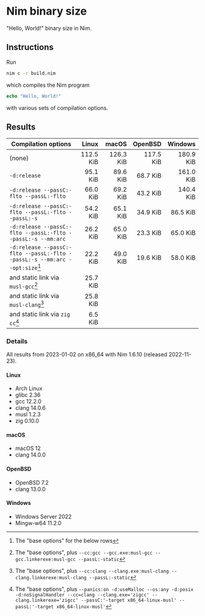# Nim binary size

"Hello, World!" binary size in Nim.

## Instructions

Run

```sh
nim c -r build.nim
```

which compiles the Nim program

```Nim
echo "Hello, World!"
```

with various sets of compilation options.

## Results

| Compilation options                                                         |     Linux |     macOS |   OpenBSD |   Windows |
| --------------------------------------------------------------------------- | --------: | --------: | --------: | --------: |
| (none)                                                                      | 112.5 KiB | 126.3 KiB | 117.5 KiB | 180.9 KiB |
| `-d:release`                                                                |  95.1 KiB |  89.6 KiB |  68.7 KiB | 161.0 KiB |
| `-d:release --passC:-flto --passL:-flto`                                    |  66.0 KiB |  69.2 KiB |  43.2 KiB | 140.4 KiB |
| `-d:release --passC:-flto --passL:-flto --passL:-s`                         |  54.2 KiB |  65.1 KiB |  34.9 KiB |  86.5 KiB |
| `-d:release --passC:-flto --passL:-flto --passL:-s --mm:arc`                |  26.2 KiB |  65.0 KiB |  23.3 KiB |  65.0 KiB |
| `-d:release --passC:-flto --passL:-flto --passL:-s --mm:arc --opt:size`[^1] |  22.2 KiB |  49.0 KiB |  19.6 KiB |  58.0 KiB |
| and static link via `musl-gcc`[^2]                                          |  25.7 KiB |           |           |           |
| and static link via `musl-clang`[^3]                                        |  25.8 KiB |           |           |           |
| and static link via `zig cc`[^4]                                            |   6.5 KiB |           |           |           |

[^1]: The "base options" for the below rows
[^2]: The "base options", plus `--cc:gcc --gcc.exe:musl-gcc --gcc.linkerexe:musl-gcc --passL:-static`
[^3]: The "base options", plus `--cc:clang --clang.exe:musl-clang --clang.linkerexe:musl-clang --passL:-static`
[^4]: The "base options", plus `--panics:on -d:useMalloc --os:any -d:posix -d:noSignalHandler --cc=clang --clang.exe='zigcc' --clang.linkerexe='zigcc' --passC:'-target x86_64-linux-musl' --passL:'-target x86_64-linux-musl'`

### Details

All results from 2023-01-02 on x86_64 with Nim 1.6.10 (released 2022-11-23).

#### Linux

- Arch Linux
- glibc 2.36
- gcc 12.2.0
- clang 14.0.6
- musl 1.2.3
- zig 0.10.0

#### macOS

- macOS 12
- clang 14.0.0

#### OpenBSD

- OpenBSD 7.2
- clang 13.0.0

#### Windows

- Windows Server 2022
- Mingw-w64 11.2.0
